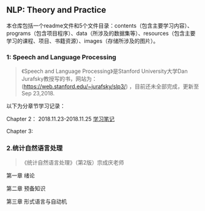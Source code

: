 ## NLP: Theory and Practice

本仓库包括一个readme文件和5个文件目录：contents（包含主要学习内容）、programs（包含项目程序）、data（所涉及的数据集等）、resources（包含主要学习的课程、项目、书籍资源）、images（存储所涉及的图片）。

### 1:  Speech and Language Processing

> 《Speech and Language Processing》是Stanford University大学Dan Jurafsky教授写的书，网站为：(https://web.stanford.edu/~jurafsky/slp3/) ，目前还未全部完成，更新至Sep 23,2018.



以下为分章节学习记录：

Chapter 2： 2018.11.23-2018.11.25 [学习笔记](https://github.com/yanmengk/NLP-TP/blob/master/contents/SLP_Learning.md)

Chapter 3:    



### 2.统计自然语言处理

> 《统计自然语言处理》（第2版）宗成庆老师

第一章 绪论

第二章 预备知识

第三章 形式语言与自动机